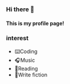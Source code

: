 ### Hi there 👋 
#### This is my profile page!
### interest
* ⌨️Coding
* 🎧Music
* 📖Reading
* 📝Write fiction
<!---![Metrics](https://metrics.lecoq.io/erichsia7?template=classic&base.metadata=0&languages=1&base.indepth=false&base.hireable=false&languages.limit=8&languages.threshold=0%25&languages.other=false&languages.colors=github&languages.sections=most-used&languages.indepth=false&languages.analysis.timeout=15&languages.categories=markup%2C%20programming&languages.recent.categories=markup%2C%20programming&languages.recent.load=300&languages.recent.days=14&config.timezone=Asia%2FTaipei)--->

